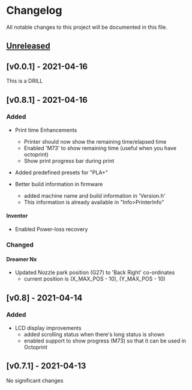 # Changelog
All notable changes to this project will be documented in this file.

## [Unreleased]

## [v0.0.1] - 2021-04-16

This is a DRILL

## [v0.8.1] - 2021-04-16

### Added

- Print time Enhancements

  - Printer should now show the remaining time/elapsed time 
  - Enabled 'M73' to show remaining time (useful when you have octoprint) 
  - Show print progress bar during print

- Added predefined presets for "PLA+"

- Better build information in firmware
   - added machine name and build information in 'Version.h'
   - This information is already available in "Info>PrinterInfo"

#### Inventor

- Enabled Power-loss recovery
    
### Changed

#### Dreamer Nx

- Updated Nozzle park position (G27) to 'Back Right' co-ordinates
    - current position is (X_MAX_POS - 10), (Y_MAX_POS - 10)

## [v0.8] - 2021-04-14

### Added

- LCD display improvements
    - added scrolling status when there's long status is shown
    - enabled support to show progress (M73) so that it can be used in Octoprint

## [v0.7.1] - 2021-04-13

No significant changes

[Unreleased]: https://github.com/tckb/FlashForge_Marlin/compare/v0.8.1...HEAD


